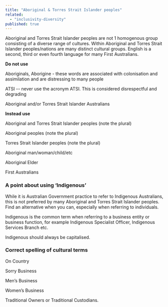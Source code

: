 ```yaml
---
title: "Aboriginal & Torres Strait Islander peoples"
related: 
  - "inclusivity-diversity"
published: true
---
```


Aboriginal and Torres Strait Islander peoples are not 1 homogenous group consisting of a diverse range of cultures. Within Aboriginal and Torres Strait Islander peoples/nations are many distinct cultural groups. English is a second, third or even fourth language for many First Australians.

**Do not use**

Aboriginals, Aborigine - these words are associated with colonisation and assimilation and are distressing to many people

ATSI -- never use the acronym ATSI. This is considered disrespectful and degrading

Aboriginal and/or Torres Strait Islander Australians

**Instead use**

Aboriginal and Torres Strait Islander peoples (note the plural)

Aboriginal peoples (note the plural)

Torres Strait Islander peoples (note the plural)

Aboriginal man/woman/child/etc

Aboriginal Elder

First Australians

### A point about using ‘Indigenous’

While it is Australian Government practice to refer to Indigenous Australians, this is not preferred by many Aboriginal and Torres Strait Islander peoples. Find an alternative when you can, especially when referring to individuals.

Indigenous is the common term when referring to a business entity or business function, for example Indigenous Specialist Officer, Indigenous Services Branch etc.

Indigenous should always be capitalised.

### Correct spelling of cultural terms

On Country

Sorry Business

Men’s Business

Women’s Business

Traditional Owners or Traditional Custodians.